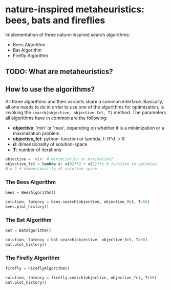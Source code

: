 # nature-inspired metaheuristics: bees, bats and fireflies

Implementation of three nature-inspired search algorithms:
- Bees Algorithm
- Bat Algorithm
- Firefly Algorithm

## TODO: What are metaheuristics?

## How to use the algorithms?
All three algorithms and their variants share a common interface. Basically, all one needs to do in order to use one of the algorithms for optimization, is invoking the ```search(objective, objective_fct, T)``` method. The parameters all algorithms have in common are the following:
- **objective**: 'min' or 'max', depending on whether it is a minimization or a maximization problem
- **objective_fct**: python-function or lambda, f: R^d -> R
- **d**: dimensionality of solution-space
- **T**: number of iterations

```python
objective = 'min' # minimization or maximation?
objective_fct = lambda x: x[0]**2 + x[1]**2 # function to optimize
d = 2 # dimensionality of solution-space
```

### The Bees Algorithm

```python
bees = BeesAlgorithm()

solution, latency = bees.search(objective, objective_fct, T=50)
bees.plot_history()
```
### The Bat Algorithm

```python
bat = BatAlgorithm()

solution, latency = bat.search(objective, objective_fct, T=50)
bat.plot_history()
```

### The Firefly Algorithm

```python
firefly = FireflyAlgorithm()

solution, latency = firefly.search(objective, objective_fct, T=50)
bat.plot_history()
```
